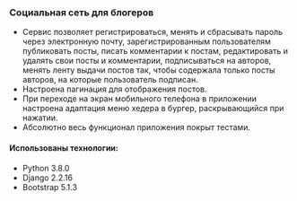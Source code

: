 ### Социальная сеть для блогеров
- Сервис позволяет регистрироваться, менять и сбрасывать пароль через электронную почту, зарегистрированным пользователям публиковать посты, писать комментарии к постам, редактировать и удалять свои посты и комментарии, подписываться на авторов, менять ленту выдачи постов так, чтобы содержала только посты авторов, на которые пользователь подписан.
- Настроена пагинация для отображения постов.
- При переходе на экран мобильного телефона в приложении настроена адаптация меню хедера в бургер, раскрывающийся при нажатии.
- Абсолютно весь функционал приложения покрыт тестами.

#### Использованы технологии:
- Python 3.8.0
- Django 2.2.16
- Bootstrap 5.1.3
